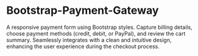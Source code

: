 # Bootstrap-Payment-Gateway
 A responsive payment form using Bootstrap styles. Capture billing details, choose payment methods (credit, debit, or PayPal), and review the cart summary. Seamlessly integrates with a clean and intuitive design, enhancing the user experience during the checkout process.
